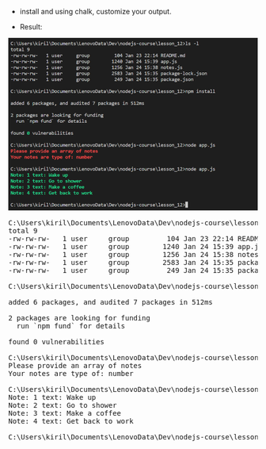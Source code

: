 - install and using chalk, customize your output.

- Result:

![](https://github.com/swifty94/nodejs-course/blob/master/lesson_12/result.png)

<pre>
C:\Users\kiril\Documents\LenovoData\Dev\nodejs-course\lesson_12>ls -l
total 9
-rw-rw-rw-   1 user     group         104 Jan 23 22:14 README.md        
-rw-rw-rw-   1 user     group        1240 Jan 24 15:39 app.js
-rw-rw-rw-   1 user     group        1256 Jan 24 15:38 notes.js
-rw-rw-rw-   1 user     group        2583 Jan 24 15:35 package-lock.json
-rw-rw-rw-   1 user     group         249 Jan 24 15:35 package.json     

C:\Users\kiril\Documents\LenovoData\Dev\nodejs-course\lesson_12>npm install

added 6 packages, and audited 7 packages in 512ms

2 packages are looking for funding
  run `npm fund` for details

found 0 vulnerabilities

C:\Users\kiril\Documents\LenovoData\Dev\nodejs-course\lesson_12>node app.js
Please provide an array of notes
Your notes are type of: number

C:\Users\kiril\Documents\LenovoData\Dev\nodejs-course\lesson_12>node app.js
Note: 1 text: Wake up
Note: 2 text: Go to shower
Note: 3 text: Make a coffee
Note: 4 text: Get back to work

C:\Users\kiril\Documents\LenovoData\Dev\nodejs-course\lesson_12>
</pre>